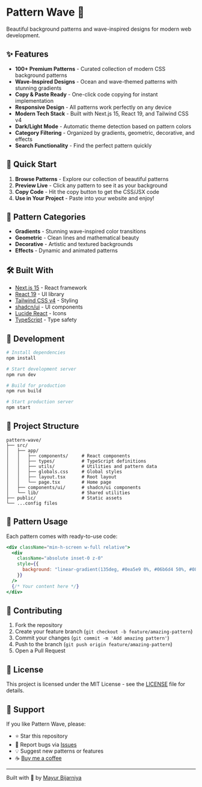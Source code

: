 # Pattern Wave 🌊

Beautiful background patterns and wave-inspired designs for modern web development.

## ✨ Features

- **100+ Premium Patterns** - Curated collection of modern CSS background patterns
- **Wave-Inspired Designs** - Ocean and wave-themed patterns with stunning gradients
- **Copy & Paste Ready** - One-click code copying for instant implementation
- **Responsive Design** - All patterns work perfectly on any device
- **Modern Tech Stack** - Built with Next.js 15, React 19, and Tailwind CSS v4
- **Dark/Light Mode** - Automatic theme detection based on pattern colors
- **Category Filtering** - Organized by gradients, geometric, decorative, and effects
- **Search Functionality** - Find the perfect pattern quickly

## 🚀 Quick Start

1. **Browse Patterns** - Explore our collection of beautiful patterns
2. **Preview Live** - Click any pattern to see it as your background
3. **Copy Code** - Hit the copy button to get the CSS/JSX code
4. **Use in Your Project** - Paste into your website and enjoy!

## 🎨 Pattern Categories

- **Gradients** - Stunning wave-inspired color transitions
- **Geometric** - Clean lines and mathematical beauty
- **Decorative** - Artistic and textured backgrounds
- **Effects** - Dynamic and animated patterns

## 🛠️ Built With

- [Next.js 15](https://nextjs.org/) - React framework
- [React 19](https://reactjs.org/) - UI library
- [Tailwind CSS v4](https://tailwindcss.com/) - Styling
- [shadcn/ui](https://ui.shadcn.com/) - UI components
- [Lucide React](https://lucide.dev/) - Icons
- [TypeScript](https://www.typescriptlang.org/) - Type safety

## 🔧 Development

```bash
# Install dependencies
npm install

# Start development server
npm run dev

# Build for production
npm run build

# Start production server
npm start
```

## 📁 Project Structure

```
pattern-wave/
├── src/
│   ├── app/
│   │   ├── components/     # React components
│   │   ├── types/          # TypeScript definitions
│   │   ├── utils/          # Utilities and pattern data
│   │   ├── globals.css     # Global styles
│   │   ├── layout.tsx      # Root layout
│   │   └── page.tsx        # Home page
│   ├── components/ui/      # shadcn/ui components
│   └── lib/                # Shared utilities
├── public/                 # Static assets
└── ...config files
```

## 🌊 Pattern Usage

Each pattern comes with ready-to-use code:

```jsx
<div className="min-h-screen w-full relative">
  <div
    className="absolute inset-0 z-0"
    style={{
      background: "linear-gradient(135deg, #0ea5e9 0%, #06b6d4 50%, #0891b2 100%)",
    }}
  />
  {/* Your content here */}
</div>
```

## 🤝 Contributing

1. Fork the repository
2. Create your feature branch (`git checkout -b feature/amazing-pattern`)
3. Commit your changes (`git commit -m 'Add amazing pattern'`)
4. Push to the branch (`git push origin feature/amazing-pattern`)
5. Open a Pull Request

## 📄 License

This project is licensed under the MIT License - see the [LICENSE](LICENSE) file for details.

## 💖 Support

If you like Pattern Wave, please:

- ⭐ Star this repository
- 🐛 Report bugs via [Issues](https://github.com/mayurbijarniya/pattern-wave/issues)
- 💡 Suggest new patterns or features
- ☕ [Buy me a coffee](https://github.com/sponsors/mayurbijarniya)

---

Built with 💙 by [Mayur Bijarniya](https://github.com/mayurbijarniya)